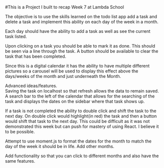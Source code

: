 #This is a Project I built to recap Week 7 at Lambda School

The objective is to use the skills learned on the todo list app add a task and delete a task and implement this ability on each day of the week in a month. 

Each day should have the ability to add a task as well as see the current task listed.  

Upon clicking on a task you should be able to mark it as done. This should be seen via a line through the task. A button should be available to clear the task that has been completed.
 
Since this is a digital calendar it has the ability to have multiple different pictures so a carousel will be used to display this effect above the days/weeks of the month and just underneath the Month.

Advanced ideas/features.   
Saving the task on localhost so that refresh allows the data to remain saved. 
A search bar to the left of the calendar that allows for the searching of the task and displays the dates on the sidebar where that task shows up. 

If a task is not completed the ability to double click and shift the task to the next day.  On double click would highlight(in red) the task and then a button would shift that task to the next day. This could be difficult as it was not demonstrated this week but can push for mastery of using React. I believe it to be possible. 

Attempt to use moment.js to format the dates for the month to match the day of the week it should be in life. Add other months. 

Add functionality so that you can click to different months and also have the same features. 

